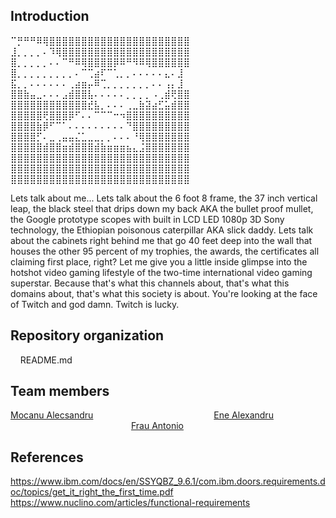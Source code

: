 ## Introduction
⠉⡛⠛⠛⠿⢿⣿⣿⣿⣿⣿⣿⣿⣿⣿⣿⣿⣿⣿⣿⣿⣿⣿⣿⣿⣿⣿⣿<br />
⣸⡀⡀⡀⡀⠄⠹⢿⣿⣿⣿⣿⣿⣿⣿⣿⣿⣿⣿⣿⣿⣿⣿⣿⣿⣿⣿⣿<br />
⣿⡀⡀⡀⡀⡀⠄⠄⠉⠛⠿⢿⣿⣿⣿⣿⡿⠿⠛⠻⠿⢿⣿⣿⣿⣿⣿⣿<br />
⣿⡀⡀⡀⡀⡀⡀⡀⡀⡀⠄⠉⢉⣴⠏⠉⢁⡀⡀⠄⠄⠄⠄⠄⣄⠄⣸  <br />
⣯⡀⡀⠄⠄⠄⠄⠄⠄⢀⣴⣶⡤⠿⢉⡀⡀⡀⡀⡀⡀⡀⠄⠄⢠⡄⣸  <br />
⣿⣿⣷⣤⣀⠄⠄⠄⣠⣾⣿⣿⣧⠄⠄⠄⠄⠄⡀⡀⡀⡀⠠⢀⣾⢟⣿⣿<br />
⣿⣿⣿⣿⣿⣿⣿⣿⣿⣿⣿⣿⣞⣧⡀⠄⠄⠄⢀⣀⣷⣽⣴⣋⣥⣾⣿⣿<br />
⣿⣿⣿⣿⣿⢟⣿⣿⣿⡿⠋⠄⠄⠉⠉⠉⠒⠲⣿⣿⣿⣿⣿⣿⣿⣿⣿⣿<br />
⣿⣿⣿⣿⣷⡿⠋⠉⠁⠄⠄⠄⠄⠄⠄⠄⠄⠄⠙⣿⣿⣿⣿⣿⣿⣿⣿⣿<br />
⣿⣿⣿⣿⡋⠄⣀⢀⣤⣤⣌⣁⣀⣀⡀⡀⠄⠄⠄⠘⢿⣿⣿⣿⣿⣿⣿⣿<br />
⣿⣿⣿⣿⣿⣾⣿⣿⣶⣾⣿⣿⣿⣾⣷⣶⣶⣶⣦⣄⣨⣿⣿⣿⣿⣿⣿⣿<br />
⣿⣿⣿⣿⣿⣿⣿⣿⣿⣿⣿⣿⣿⣿⣿⣿⣿⣿⣿⣿⣿⣿⣿⣿⣿⣿⣿⣿<br />
⣿⣿⣿⣿⣿⣿⣿⣿⣿⣿⣿⣿⣿⣿⣿⣿⣿⣿⣿⣿⣿⣿⣿⣿⣿⣿⣿⣿<br />
⣿⣿⣿⣿⣿⣿⣿⣿⣿⣿⣿⣿⣿⣿⣿⣿⣿⣿⣿⣿⣿⣿⣿⣿⣿⣿⣿⣿<br />


Lets talk about me... Lets talk about the 6 foot 8 frame, the 37 inch vertical leap, the black steel that drips down my back AKA the bullet proof mullet, the Google prototype scopes with built in LCD LED 1080p 3D Sony technology, the Ethiopian poisonous caterpillar AKA slick daddy. Lets talk about the cabinets right behind me that go 40 feet deep into the wall that houses the other 95 percent of my trophies, the awards, the certificates all claiming first place, right? Let me give you a little inside glimpse into the hotshot video gaming lifestyle of the two-time international video gaming superstar. Because that's what this channels about, that's what this domains about, that's what this society is about. You're looking at the face of Twitch and god damn. Twitch is lucky.

## Repository organization
&nbsp;&nbsp;&nbsp;&nbsp;README.md <br>

## Team members
[Mocanu Alecsandru](https://github.com/ReaLight02) &nbsp;&nbsp;&nbsp;&nbsp;&nbsp;&nbsp;&nbsp;&nbsp;&nbsp;&nbsp;&nbsp;&nbsp;&nbsp;&nbsp;&nbsp;&nbsp;&nbsp;&nbsp;&nbsp;&nbsp;&nbsp;&nbsp;&nbsp;&nbsp;&nbsp;&nbsp;&nbsp;&nbsp;&nbsp;&nbsp;&nbsp;&nbsp;&nbsp;&nbsp;&nbsp;&nbsp;&nbsp;&nbsp;&nbsp;&nbsp;&nbsp;&nbsp;&nbsp;&nbsp;&nbsp;&nbsp;&nbsp; [Ene Alexandru](https://github.com/ScherzoNo) &nbsp;&nbsp;&nbsp;&nbsp;&nbsp;&nbsp;&nbsp;&nbsp;&nbsp;&nbsp;&nbsp;&nbsp;&nbsp;&nbsp;&nbsp;&nbsp;&nbsp;&nbsp;&nbsp;&nbsp;&nbsp;&nbsp;&nbsp;&nbsp;&nbsp;&nbsp;&nbsp;&nbsp;&nbsp;&nbsp;&nbsp;&nbsp;&nbsp;&nbsp;&nbsp;&nbsp;&nbsp;&nbsp;&nbsp;&nbsp;&nbsp;&nbsp;&nbsp;&nbsp;&nbsp;&nbsp;&nbsp;&nbsp; [Frau Antonio](https://github.com/ShinobuSmile) <br>

## References
https://www.ibm.com/docs/en/SSYQBZ_9.6.1/com.ibm.doors.requirements.doc/topics/get_it_right_the_first_time.pdf <br />
https://www.nuclino.com/articles/functional-requirements <br />
